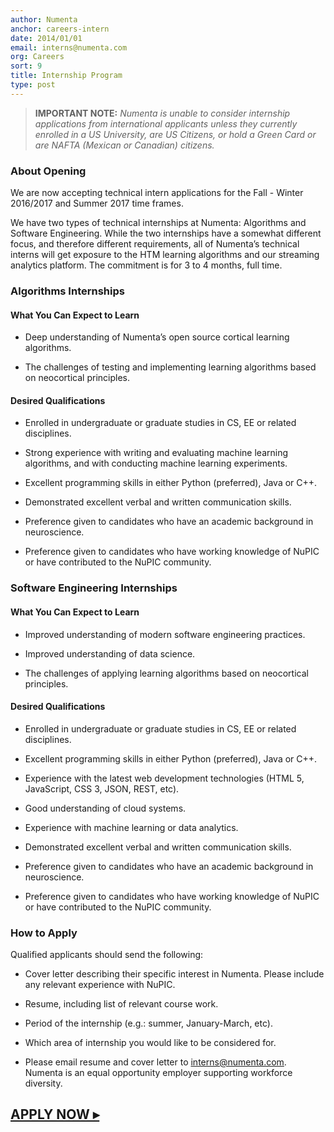 ```yaml
---
author: Numenta
anchor: careers-intern
date: 2014/01/01
email: interns@numenta.com
org: Careers
sort: 9
title: Internship Program
type: post
---
```


> **IMPORTANT NOTE:** *Numenta is unable to consider internship applications
  from international applicants unless they currently enrolled in a US
  University, are US Citizens, or hold a Green Card or are NAFTA (Mexican or
  Canadian) citizens.*


### About Opening

We are now accepting technical intern applications for the Fall - Winter
2016/2017 and Summer 2017 time frames.

We have two types of technical internships at Numenta: Algorithms and Software
Engineering. While the two internships have a somewhat different focus, and
therefore different requirements, all of Numenta’s technical interns will get
exposure to the HTM learning algorithms and our streaming analytics platform.
The commitment is for 3 to 4 months, full time.  


### Algorithms Internships

#### What You Can Expect to Learn

* Deep understanding of Numenta’s open source cortical learning algorithms.

* The challenges of testing and implementing learning algorithms based on
  neocortical principles.

#### Desired Qualifications

* Enrolled in undergraduate or graduate studies in CS, EE or related
  disciplines.

* Strong experience with writing and evaluating machine learning algorithms, and
  with conducting machine learning experiments.

* Excellent programming skills in either Python (preferred), Java or C++.

* Demonstrated excellent verbal and written communication skills.

* Preference given to candidates who have an academic background in
  neuroscience.

* Preference given to candidates who have working knowledge of NuPIC or have
  contributed to the NuPIC community.


### Software Engineering Internships

#### What You Can Expect to Learn

* Improved understanding of modern software engineering practices.

* Improved understanding of data science.

* The challenges of applying learning algorithms based on neocortical
  principles.

#### Desired Qualifications

* Enrolled in undergraduate or graduate studies in CS, EE or related
  disciplines.

* Excellent programming skills in either Python (preferred), Java or C++.

* Experience with the latest web development technologies (HTML 5, JavaScript,
  CSS 3, JSON, REST, etc).

* Good understanding of cloud systems.

* Experience with machine learning or data analytics.

* Demonstrated excellent verbal and written communication skills.

* Preference given to candidates who have an academic background in
  neuroscience.

* Preference given to candidates who have working knowledge of NuPIC or have
  contributed to the NuPIC community.


### How to Apply

Qualified applicants should send the following:

* Cover letter describing their specific interest in Numenta. Please include
  any relevant experience with NuPIC.

* Resume, including list of relevant course work.

* Period of the internship (e.g.: summer, January-March, etc).

* Which area of internship you would like to be considered for.

* Please email resume and cover letter to
  [interns@numenta.com](mailto:interns@numenta.com). Numenta is an equal
  opportunity employer supporting workforce diversity.


## **[APPLY NOW ▸](mailto:interns@numenta.com)**
